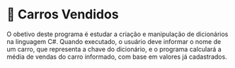 # 🚗 Carros Vendidos
O obetivo deste programa é estudar a criação e manipulação de dicionários na linguagem C#. Quando executado, o usuário deve informar o nome de um carro, que representa a chave do dicionário, e o programa calculará a média de vendas do carro informado, com base em valores já cadastrados.
